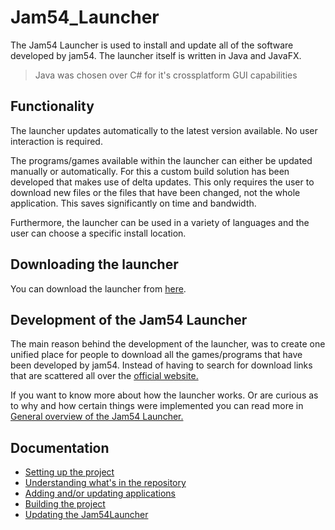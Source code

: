 # Jam54_Launcher
The Jam54 Launcher is used to install and update all of the software developed by jam54. The launcher itself is written in Java and JavaFX.
> Java was chosen over C# for it's crossplatform GUI capabilities

## Functionality
The launcher updates automatically to the latest version available. No user interaction is required.

The programs/games available within the launcher can either be updated manually or automatically. For this a custom build solution has been developed that makes use of delta updates. This only requires the user to download new files or the files that have been changed, not the whole application. This saves significantly on time and bandwidth.

Furthermore, the launcher can be used in a variety of languages and the user can choose a specific install location.

## Downloading the launcher
You can download the launcher from [here](https://jam53.github.io/jam54/download.html).

## Development of the Jam54 Launcher
The main reason behind the development of the launcher, was to create one unified place for people to download all the games/programs that have been developed by jam54. Instead of having to search for download links that are scattered all over the [official website.](https://jam53.github.io/jam54)

If you want to know more about how the launcher works. Or are curious as to why and how certain things were implemented you can read more in [General overview of the Jam54 Launcher.](./Documentation/GeneralOverviewOfTheJam54Laucher.md)

## Documentation
- [Setting up the project](./Documentation/SettingUpTheProject.md)
- [Understanding what's in the repository](./Documentation/WhatsInTheRepository.md)
- [Adding and/or updating applications](./Documentation/Adding%26UpdatingApplications.md)
- [Building the project](./Documentation/BuildingTheProject.md)
- [Updating the Jam54Launcher](./Documentation/UpdatingTheJam54Launcher.md)
